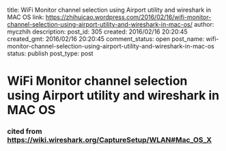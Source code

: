 title: WiFi Monitor channel selection using Airport utility and wireshark in MAC OS
link: https://zhihuicao.wordpress.com/2016/02/16/wifi-monitor-channel-selection-using-airport-utility-and-wireshark-in-mac-os/
author: myczhih
description: 
post_id: 305
created: 2016/02/16 20:20:45
created_gmt: 2016/02/16 20:20:45
comment_status: open
post_name: wifi-monitor-channel-selection-using-airport-utility-and-wireshark-in-mac-os
status: publish
post_type: post

# WiFi Monitor channel selection using Airport utility and wireshark in MAC OS

### cited from https://wiki.wireshark.org/CaptureSetup/WLAN#Mac_OS_X